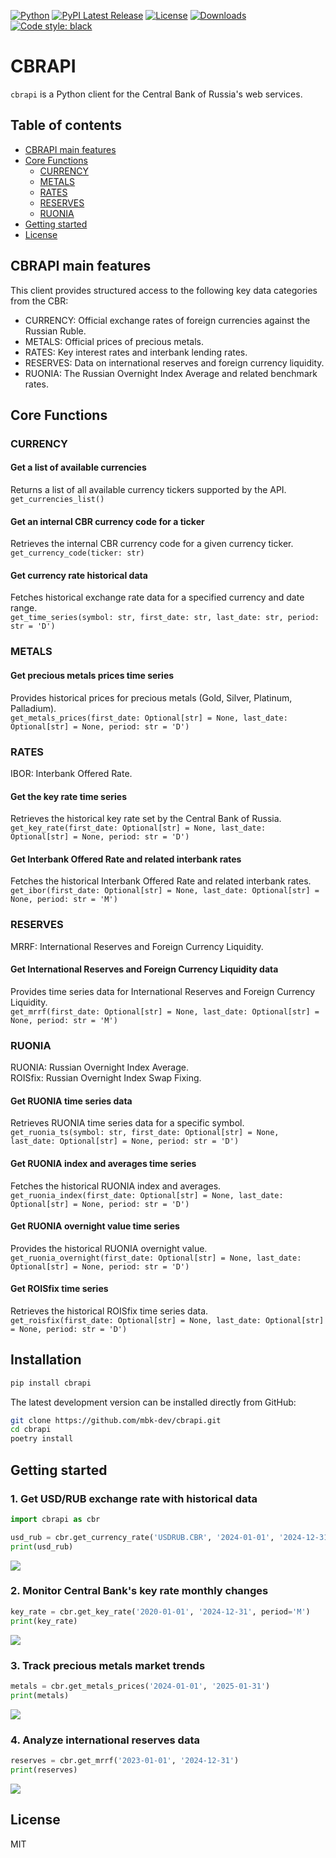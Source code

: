 
[![Python](https://img.shields.io/badge/python-v3-brightgreen.svg)](https://www.python.org/)
[![PyPI Latest Release](https://img.shields.io/pypi/v/okama.svg)](https://pypi.org/project/cbrapi/)
[![License](https://img.shields.io/pypi/l/okama.svg)](https://opensource.org/licenses/MIT)
[![Downloads](https://static.pepy.tech/badge/cbr-api-client)](https://pepy.tech/project/cbrapi)
[![Code style: black](https://img.shields.io/badge/code%20style-black-000000.svg)](https://github.com/psf/black)

# CBRAPI

`cbrapi` is a Python client for the Central Bank of Russia's web services.

## Table of contents

- [CBRAPI main features](#cbr-api-main-features)
- [Core Functions](#core-functions)
  - [CURRENCY](#currency)
  - [METALS](#metals)
  - [RATES](#rates)
  - [RESERVES](#reserves)
  - [RUONIA](#ruonia)
- [Getting started](#getting-started)
- [License](#license)

## CBRAPI main features
This client provides structured access to the following key data categories from the CBR:  
- CURRENCY: Official exchange rates of foreign currencies against the Russian Ruble.
- METALS: Official prices of precious metals.
- RATES: Key interest rates and interbank lending rates. 
- RESERVES: Data on international reserves and foreign currency liquidity.
- RUONIA: The Russian Overnight Index Average and related benchmark rates.

## Core Functions

### CURRENCY

#### Get a list of available currencies
Returns a list of all available currency tickers supported by the API.  
`get_currencies_list()`  

#### Get an internal CBR currency code for a ticker
Retrieves the internal CBR currency code for a given currency ticker.  
`get_currency_code(ticker: str)`  

#### Get currency rate historical data
Fetches historical exchange rate data for a specified currency and date range.  
`get_time_series(symbol: str, first_date: str, last_date: str, period: str = 'D')`  

### METALS

#### Get precious metals prices time series
Provides historical prices for precious metals (Gold, Silver, Platinum, Palladium).  
`get_metals_prices(first_date: Optional[str] = None, last_date: Optional[str] = None, period: str = 'D')`  

### RATES

IBOR: Interbank Offered Rate.  

#### Get the key rate time series
Retrieves the historical key rate set by the Central Bank of Russia.  
`get_key_rate(first_date: Optional[str] = None, last_date: Optional[str] = None, period: str = 'D')`  

#### Get Interbank Offered Rate and related interbank rates
Fetches the historical Interbank Offered Rate and related interbank rates.  
`get_ibor(first_date: Optional[str] = None, last_date: Optional[str] = None, period: str = 'M')`  

### RESERVES

MRRF: International Reserves and Foreign Currency Liquidity.  

#### Get International Reserves and Foreign Currency Liquidity data
Provides time series data for International Reserves and Foreign Currency Liquidity.  
`get_mrrf(first_date: Optional[str] = None, last_date: Optional[str] = None, period: str = 'M')`  

### RUONIA

RUONIA: Russian Overnight Index Average.  
ROISfix: Russian Overnight Index Swap Fixing.  

#### Get RUONIA time series data
Retrieves RUONIA time series data for a specific symbol.  
`get_ruonia_ts(symbol: str, first_date: Optional[str] = None, last_date: Optional[str] = None, period: str = 'D')`  

#### Get RUONIA index and averages time series
Fetches the historical RUONIA index and averages.  
`get_ruonia_index(first_date: Optional[str] = None, last_date: Optional[str] = None, period: str = 'D')`  

#### Get RUONIA overnight value time series
Provides the historical RUONIA overnight value.  
`get_ruonia_overnight(first_date: Optional[str] = None, last_date: Optional[str] = None, period: str = 'D')`  

#### Get ROISfix time series
Retrieves the historical ROISfix time series data.  
`get_roisfix(first_date: Optional[str] = None, last_date: Optional[str] = None, period: str = 'D')`  

## Installation

```bash
pip install cbrapi
```

The latest development version can be installed directly from GitHub:

```bash
git clone https://github.com/mbk-dev/cbrapi.git
cd cbrapi
poetry install
```

## Getting started


### 1. Get USD/RUB exchange rate with historical data

```python
import cbrapi as cbr

usd_rub = cbr.get_currency_rate('USDRUB.CBR', '2024-01-01', '2024-12-31')
print(usd_rub)
```
![](../images/images/readme1.jpg?raw=true) 


### 2. Monitor Central Bank's key rate monthly changes

```python
key_rate = cbr.get_key_rate('2020-01-01', '2024-12-31', period='M')
print(key_rate)
```
![](../images/images/readme2.jpg?raw=true) 


### 3. Track precious metals market trends
```python
metals = cbr.get_metals_prices('2024-01-01', '2025-01-31')
print(metals)
```
![](../images/images/readme3.jpg?raw=true) 


### 4. Analyze international reserves data
```python
reserves = cbr.get_mrrf('2023-01-01', '2024-12-31')
print(reserves)
```
![](../images/images/readme4.jpg?raw=true) 


## License

MIT
